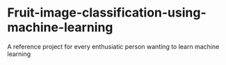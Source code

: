 # Fruit-image-classification-using-machine-learning
A reference project for every enthusiatic person wanting to learn machine learning
